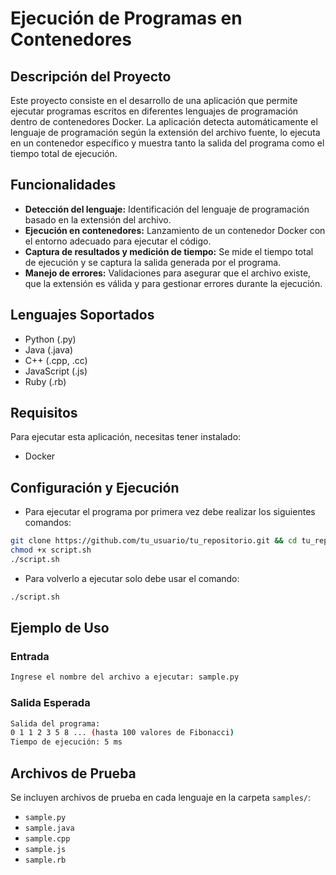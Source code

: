 # Ejecución de Programas en Contenedores

## Descripción del Proyecto
Este proyecto consiste en el desarrollo de una aplicación que permite ejecutar programas escritos en diferentes lenguajes de programación dentro de contenedores Docker. La aplicación detecta automáticamente el lenguaje de programación según la extensión del archivo fuente, lo ejecuta en un contenedor específico y muestra tanto la salida del programa como el tiempo total de ejecución.

## Funcionalidades
- **Detección del lenguaje:** Identificación del lenguaje de programación basado en la extensión del archivo.
- **Ejecución en contenedores:** Lanzamiento de un contenedor Docker con el entorno adecuado para ejecutar el código.
- **Captura de resultados y medición de tiempo:** Se mide el tiempo total de ejecución y se captura la salida generada por el programa.
- **Manejo de errores:** Validaciones para asegurar que el archivo existe, que la extensión es válida y para gestionar errores durante la ejecución.

## Lenguajes Soportados
- Python (.py)
- Java (.java)
- C++ (.cpp, .cc)
- JavaScript (.js)
- Ruby (.rb)

## Requisitos
Para ejecutar esta aplicación, necesitas tener instalado:
- Docker

## Configuración y Ejecución
- Para ejecutar el programa por primera vez debe realizar los siguientes comandos:
```bash
git clone https://github.com/tu_usuario/tu_repositorio.git && cd tu_repositorio
chmod +x script.sh
./script.sh 
``` 
- Para volverlo a ejecutar solo debe usar el comando:
```bash
./script.sh 
``` 

## Ejemplo de Uso
### Entrada
```bash
Ingrese el nombre del archivo a ejecutar: sample.py
```
### Salida Esperada
```bash
Salida del programa:
0 1 1 2 3 5 8 ... (hasta 100 valores de Fibonacci)
Tiempo de ejecución: 5 ms
```

## Archivos de Prueba
Se incluyen archivos de prueba en cada lenguaje en la carpeta `samples/`:
- `sample.py`
- `sample.java`
- `sample.cpp`
- `sample.js`
- `sample.rb`

